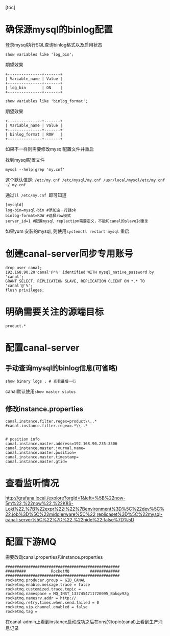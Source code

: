 [toc]

# 确保源mysql的binlog配置

登录mysql执行SQL查询binlog格式以及启用状态

`show variables like 'log_bin';`

期望效果

```
+---------------+-------+
| Variable_name | Value |
+---------------+-------+
| log_bin       | ON    |
+---------------+-------+
```

`show variables like 'binlog_format';`

期望效果

```
+---------------+-------+
| Variable_name | Value |
+---------------+-------+
| binlog_format | ROW   |
+---------------+-------+
```

如果不一样则需要修改mysql配置文件并重启

找到mysql配置文件

`mysql --help|grep 'my.cnf'`

这个默认值是: `/etc/my.cnf /etc/mysql/my.cnf /usr/local/mysql/etc/my.cnf ~/.my.cnf `

通过`ll /etc/my.cnf `即可知道

```
[mysqld]  
log-bin=mysql-bin #添加这一行就ok
binlog-format=ROW #选择row模式
server_id=1 #配置mysql replaction需要定义，不能和canal的slaveId重复
```

如果yum 安装的mysql, 则使用`systemctl restart mysql` 重启

# 创建canal-server同步专用账号

```
drop user canal;
192.168.90.20'canal'@'%' identified WITH mysql_native_password by 'canal';
GRANT SELECT, REPLICATION SLAVE, REPLICATION CLIENT ON *.* TO 'canal'@'%';  
flush privileges;
```

# 明确需要关注的源端目标

```
product.*
```



# 配置canal-server

## 手动查询mysql的binlog信息(可省略)

```
show binary logs ; # 查看最后一行
```

canal默认使用`show master status`

## 修改instance.properties

```
canal.instance.filter.regex=product\\..*
#canal.instance.filter.regex=.*\\..*


# position info
canal.instance.master.address=192.168.90.235:3306
canal.instance.master.journal.name=
canal.instance.master.position=
canal.instance.master.timestamp=
canal.instance.master.gtid=
```

# 查看监听情况

http://grafana.local./explore?orgId=1&left=%5B%22now-5m%22,%22now%22,%22K8S-Loki%22,%7B%22expr%22:%22%7Benvironment%3D%5C%22dev%5C%22,job%3D%5C%22middlerware%5C%22,replicaset%3D%5C%22mysql-canal-server%5C%22%7D%22,%22hide%22:false%7D%5D

# 配置下游MQ

需要改动canal.properties和instance.properties

```
##################################################
######### 		    RocketMQ	     #############
##################################################
rocketmq.producer.group = GID_CANAL
rocketmq.enable.message.trace = false
rocketmq.customized.trace.topic =
rocketmq.namespace = MQ_INST_1337454711720095_Bakqv9Zg
rocketmq.namesrv.addr = http://
rocketmq.retry.times.when.send.failed = 0
rocketmq.vip.channel.enabled = false
rocketmq.tag =
```







在canal-admin上看到instance启动成功之后在ons的topic(canal)上看到生产消息记录

